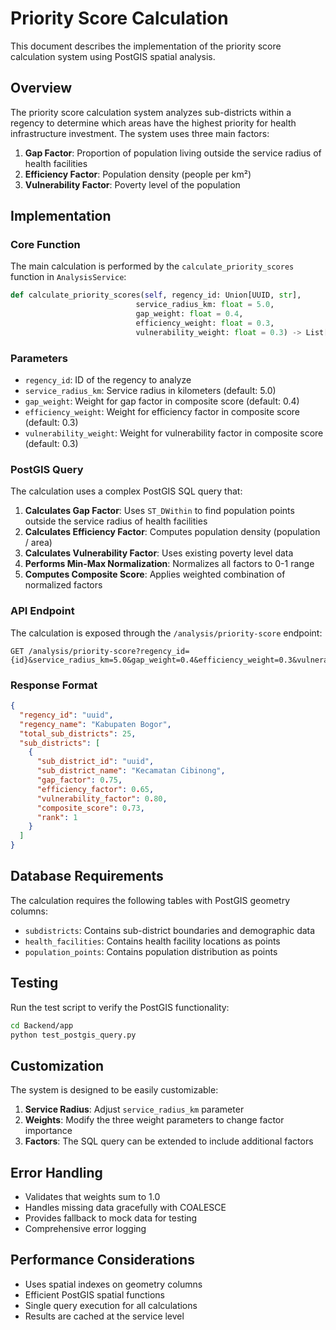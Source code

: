 # Priority Score Calculation

This document describes the implementation of the priority score calculation system using PostGIS spatial analysis.

## Overview

The priority score calculation system analyzes sub-districts within a regency to determine which areas have the highest priority for health infrastructure investment. The system uses three main factors:

1. **Gap Factor**: Proportion of population living outside the service radius of health facilities
2. **Efficiency Factor**: Population density (people per km²)
3. **Vulnerability Factor**: Poverty level of the population

## Implementation

### Core Function

The main calculation is performed by the `calculate_priority_scores` function in `AnalysisService`:

```python
def calculate_priority_scores(self, regency_id: Union[UUID, str], 
                            service_radius_km: float = 5.0,
                            gap_weight: float = 0.4,
                            efficiency_weight: float = 0.3,
                            vulnerability_weight: float = 0.3) -> List[SubDistrictScore]
```

### Parameters

- `regency_id`: ID of the regency to analyze
- `service_radius_km`: Service radius in kilometers (default: 5.0)
- `gap_weight`: Weight for gap factor in composite score (default: 0.4)
- `efficiency_weight`: Weight for efficiency factor in composite score (default: 0.3)
- `vulnerability_weight`: Weight for vulnerability factor in composite score (default: 0.3)

### PostGIS Query

The calculation uses a complex PostGIS SQL query that:

1. **Calculates Gap Factor**: Uses `ST_DWithin` to find population points outside the service radius of health facilities
2. **Calculates Efficiency Factor**: Computes population density (population / area)
3. **Calculates Vulnerability Factor**: Uses existing poverty level data
4. **Performs Min-Max Normalization**: Normalizes all factors to 0-1 range
5. **Computes Composite Score**: Applies weighted combination of normalized factors

### API Endpoint

The calculation is exposed through the `/analysis/priority-score` endpoint:

```
GET /analysis/priority-score?regency_id={id}&service_radius_km=5.0&gap_weight=0.4&efficiency_weight=0.3&vulnerability_weight=0.3
```

### Response Format

```json
{
  "regency_id": "uuid",
  "regency_name": "Kabupaten Bogor",
  "total_sub_districts": 25,
  "sub_districts": [
    {
      "sub_district_id": "uuid",
      "sub_district_name": "Kecamatan Cibinong",
      "gap_factor": 0.75,
      "efficiency_factor": 0.65,
      "vulnerability_factor": 0.80,
      "composite_score": 0.73,
      "rank": 1
    }
  ]
}
```

## Database Requirements

The calculation requires the following tables with PostGIS geometry columns:

- `subdistricts`: Contains sub-district boundaries and demographic data
- `health_facilities`: Contains health facility locations as points
- `population_points`: Contains population distribution as points

## Testing

Run the test script to verify the PostGIS functionality:

```bash
cd Backend/app
python test_postgis_query.py
```

## Customization

The system is designed to be easily customizable:

1. **Service Radius**: Adjust `service_radius_km` parameter
2. **Weights**: Modify the three weight parameters to change factor importance
3. **Factors**: The SQL query can be extended to include additional factors

## Error Handling

- Validates that weights sum to 1.0
- Handles missing data gracefully with COALESCE
- Provides fallback to mock data for testing
- Comprehensive error logging

## Performance Considerations

- Uses spatial indexes on geometry columns
- Efficient PostGIS spatial functions
- Single query execution for all calculations
- Results are cached at the service level 